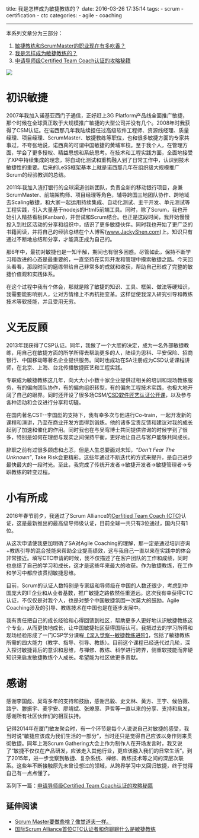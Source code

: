 title: 我是怎样成为敏捷教练的？
date: 2016-03-26 17:35:14
tags:
    - scrum
    - certification
    - ctc
categories:
    - agile
    - coaching


----------

本系列文章分为三部分：

1. [敏捷教练和ScrumMaster的职业现在有多吃香？](/2016/03/26/how-bright-career-path-of-scrummaster-and-agile-coach)
2. [我是怎样成为敏捷教练的？](/2016/03/26/my-agile-coach-journey)
3. [申请导师级Certified Team Coach认证的攻略秘籍](/2016/03/26/tips-to-certified-team-coach-application)

![](http://img.article.pchome.net/00/23/47/31/pic_lib/wm/fc003.jpg)

# 初识敏捷

2007年我加入诺基亚西门子通信，正好赶上3G Platform产品线全面推广敏捷，那个时候在全球真正敢于大规模推广敏捷的大型公司并没有几个。2008年时我获得了CSM认证。在诺西那几年我陆续担任过高级软件工程师、资源线经理、质量经理、项目经理、ScrumMaster、敏捷教练等职位，也和很多敏捷方面的专家共事过，不夸张地说，诺西真的可谓中国敏捷的黄埔军校。至于我个人，在管理方面，学会了更多授权、精益思想和系统思考。在技术和工程实践方面，全面地接受了XP中持续集成的理念，将自动化测试和重构融入到了日常工作中，认识到技术敏捷性的重要。后来的LeSS框架基本上就是诺西那几年在组织级大规模推广Scrum的经验教训的总结。


<!--more-->

2011年我加入渣打银行的全球渠道创新团队，负责全新的移动银行项目，身兼ScrumMaster、前端架构师、项目经理等角色，辅导跨国三地团队协作、跨地域去Scaling敏捷，和大家一起运用持续集成、自动化测试、主干开发、单元测试等工程实践，引入大量基于nodejs的Html5前端工具。同时，除了Scrum，我也开始引入精益看板(Kanban)，并尝试和Scrum结合。也正是这段时间，我开始慢慢投入到社区活动的分享和组织中，结识了更多敏捷伙伴。同时我也开始了更广泛的书籍阅读，并将自己的经验总结在个人博客(www.JackyShen.com)上。知识只有通过不断地总结和分享，才能真正成为自己的。

那6年中，最初对敏捷也是一知半解，期间也有很多困惑。尽管如此，保持不断学习和改进的心态是最重要的，一直坚持在实际开发和管理中摸索敏捷之路。今天回头看看，那段时间的磨练带给自己非常多的成就和收获，帮助自己形成了完整的敏捷价值观和实践体系。

在这个过程中我有个体会，那就是除了敏捷的知识、工具、框架、做法等硬知识，我需要能影响别人，让对方情绪上不再抗拒变革。这样促使我深入研究引导和教练技术等软技能，并且受用无穷。

# 义无反顾

2013年我获得了CSP认证。同年，我做了一个大胆的决定，成为一名外部敏捷教练，用自己在敏捷方面的所学所得去帮助更多的人，陆续为思科、平安保险、招商银行、中国移动等著名企业提供服务。同时也成功在SA注册成为CSD认证课程讲师，在北京、上海、台北传播敏捷匠艺和工程实践。

专职成为敏捷教练这几年，向大大小小数十家企业提供过相关的培训和现场教练服务，有的偏向团队协作，有的偏向组织转型，有的偏向工程技术实践，也极大地开阔了自己的眼界。同时还开设了很多场CSM/[CSD软件匠艺认证公开课](https://mp.weixin.qq.com/s?__biz=MjM5NTc0MzkzMg==&mid=405794995&idx=1&sn=aa9b5bcc585189152ab1bbd55e250e29&scene=1)，以及参与各种活动和会议进行分享和切磋。

在国内著名CST--李国彪的支持下，我有幸多次与他进行Co-train，一起开发新的课程和演讲，乃至在商业开发方面得到锻炼。他的诸多宝贵反馈和建议对我的成长起到了加速和催化的作用。同时我也在与吴穹博士共同提供咨询的时候学到了很多，特别是如何在理想与现实之间保持平衡，更好地让自己与客户能够共同成长。

辞职之前有过很多顾虑和忐忑，但是人生总要面对未知，*“Don't Fear The Unknown”*, Take Risk会更精彩。这些年通过不断迭代的方式来提升，是自己进步最快最大的一段时光。至此，我完成了传统开发者->敏捷开发者->敏捷管理者->专职教练的转变过程。


# 小有所成

2016年春节前夕，我通过了Scrum Alliance的[Cerfitied Team Coach (CTC)](https://www.scrumalliance.org/certifications/ctc-certification)认证，这是最新推出的最高级导师级认证，目前全球一共只有3位通过，国内只有1位。

从这次申请使我更加明确了SA对Agile Coaching的理解，那一定是通过培训咨询+教练引导的混合技能来帮助企业提高绩效，这与我自己一直以来在实践中的体会非常接近。填写CTC申请的时候，我不仅描述了在客户团队的工作和成绩，同时也总结了自己的学习和成长，这才是这些年来最大的收获。作为敏捷教练，在工作和学习中都应该贯彻敏捷思维。

目前，Scrum的认证人数特别是专家级和导师级在中国的人数还很少，考虑到中国庞大的IT企业和从业者基数，推广敏捷之路依然任重道远。这次我有幸获得CTC认证，不仅仅是对我个人，也是对整个中国敏捷氛围一次莫大的鼓励。Agile Coaching涉及的引导、教练技术在中国也是在逐步发展中。

我有责任把自己的成长经验和心得回馈到社区，帮助更多人更好地认识敏捷教练这个专业，从而更快地成长，让中国敏捷社区获得国际认可。我把过去的学习所得和现场经验形成了一门CSP学分课程[【深入觉察--敏捷教练进阶】](http://www.uperform.cn/agile-coaching-advanced-scrummaster-csp/)，包括了敏捷教练所需的四大能力（教学、指导、引导、教练）。目前这个课程已经迭代过几轮，深入探讨敏捷背后的意识和思维，与禅修、教练、科学进行跨界，侧重软技能而非硬知识来启发敏捷教练个人成长。希望能为社区做更多贡献。

# 感谢

感谢李国彪、吴穹多年的支持和鼓励，感谢吕毅、史文林、黄方、王宇、候伯薇、路宁、滕振宇、麦宇安、廖靖斌、张燎原、尹哲等一直以来的分享、支持和启发，感谢所有社区伙伴们的相互扶持。


记得2014年在厦门敏友聚会时，有一个环节是每个人说说自己对敏捷的感受，我当时说“敏捷应该成为我们生活的一部分”，当时还只是觉得自己应该以身作则来贯彻敏捷。同年上海Scrum Gathering大会上作为制作人在开场发言时，我又说了“敏捷不仅仅在产品研发，应该走入其他行业，更应该融入我们的日常生活”。到了2015年，进一步觉察到敏捷、复杂系统、禅修、教练技术等之间的深层次联系。这些年不断接触原先未曾设想过的领域，从跨界学习中又回归敏捷，终于觉得自己有一点点懂了。


系列下一篇：[申请导师级Certified Team Coach认证的攻略秘籍](/2016/03/26/tips-to-certified-team-coach-application)

## 延伸阅读
- [Scrum Master要做些啥？像甘道夫一样。](https://www.jackyshen.com/2014/02/08/scrum-master-is-like-gandalf/)
- [国际Scrum Alliance首位CTC认证者和你聊聊什么是敏捷教练](https://www.jackyshen.com/2017/04/07/what-is-agile-coach/)
